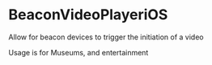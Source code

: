 # BeaconVideoPlayeriOS
Allow for beacon devices to trigger the initiation of a video

Usage is for Museums, and entertainment
